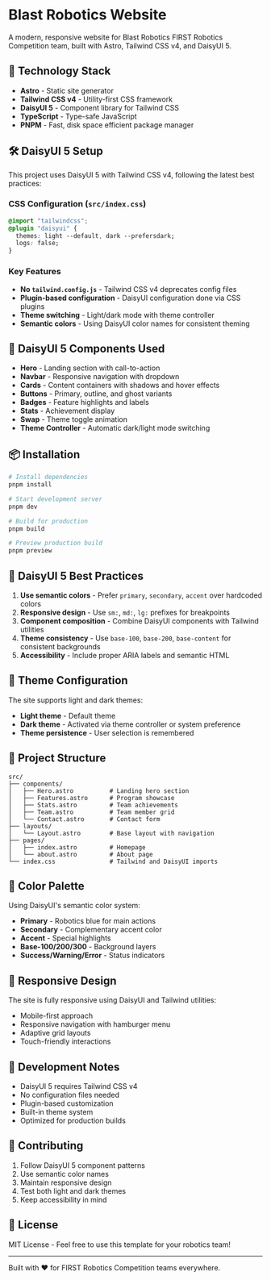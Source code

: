 # Blast Robotics Website

A modern, responsive website for Blast Robotics FIRST Robotics Competition team, built with Astro, Tailwind CSS v4, and DaisyUI 5.

## 🚀 Technology Stack

- **Astro** - Static site generator
- **Tailwind CSS v4** - Utility-first CSS framework
- **DaisyUI 5** - Component library for Tailwind CSS
- **TypeScript** - Type-safe JavaScript
- **PNPM** - Fast, disk space efficient package manager

## 🛠️ DaisyUI 5 Setup

This project uses DaisyUI 5 with Tailwind CSS v4, following the latest best practices:

### CSS Configuration (`src/index.css`)
```css
@import "tailwindcss";
@plugin "daisyui" {
  themes: light --default, dark --prefersdark;
  logs: false;
}
```

### Key Features
- **No `tailwind.config.js`** - Tailwind CSS v4 deprecates config files
- **Plugin-based configuration** - DaisyUI configuration done via CSS plugins
- **Theme switching** - Light/dark mode with theme controller
- **Semantic colors** - Using DaisyUI color names for consistent theming

## 🎨 DaisyUI 5 Components Used

- **Hero** - Landing section with call-to-action
- **Navbar** - Responsive navigation with dropdown
- **Cards** - Content containers with shadows and hover effects
- **Buttons** - Primary, outline, and ghost variants
- **Badges** - Feature highlights and labels
- **Stats** - Achievement display
- **Swap** - Theme toggle animation
- **Theme Controller** - Automatic dark/light mode switching

## 📦 Installation

```bash
# Install dependencies
pnpm install

# Start development server
pnpm dev

# Build for production
pnpm build

# Preview production build
pnpm preview
```

## 🎯 DaisyUI 5 Best Practices

1. **Use semantic colors** - Prefer `primary`, `secondary`, `accent` over hardcoded colors
2. **Responsive design** - Use `sm:`, `md:`, `lg:` prefixes for breakpoints
3. **Component composition** - Combine DaisyUI components with Tailwind utilities
4. **Theme consistency** - Use `base-100`, `base-200`, `base-content` for consistent backgrounds
5. **Accessibility** - Include proper ARIA labels and semantic HTML

## 🌈 Theme Configuration

The site supports light and dark themes:
- **Light theme** - Default theme
- **Dark theme** - Activated via theme controller or system preference
- **Theme persistence** - User selection is remembered

## 📁 Project Structure

```
src/
├── components/
│   ├── Hero.astro          # Landing hero section
│   ├── Features.astro      # Program showcase
│   ├── Stats.astro         # Team achievements
│   ├── Team.astro          # Team member grid
│   └── Contact.astro       # Contact form
├── layouts/
│   └── Layout.astro        # Base layout with navigation
├── pages/
│   ├── index.astro         # Homepage
│   └── about.astro         # About page
└── index.css               # Tailwind and DaisyUI imports
```

## 🎨 Color Palette

Using DaisyUI's semantic color system:
- **Primary** - Robotics blue for main actions
- **Secondary** - Complementary accent color
- **Accent** - Special highlights
- **Base-100/200/300** - Background layers
- **Success/Warning/Error** - Status indicators

## 📱 Responsive Design

The site is fully responsive using DaisyUI and Tailwind utilities:
- Mobile-first approach
- Responsive navigation with hamburger menu
- Adaptive grid layouts
- Touch-friendly interactions

## 🔧 Development Notes

- DaisyUI 5 requires Tailwind CSS v4
- No configuration files needed
- Plugin-based customization
- Built-in theme system
- Optimized for production builds

## 🤝 Contributing

1. Follow DaisyUI 5 component patterns
2. Use semantic color names
3. Maintain responsive design
4. Test both light and dark themes
5. Keep accessibility in mind

## 📄 License

MIT License - Feel free to use this template for your robotics team!

---

Built with ❤️ for FIRST Robotics Competition teams everywhere.
